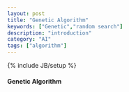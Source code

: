 ```yaml
---
layout: post
title: "Genetic Algorithm"
keywords: ["Genetic","random search"]
description: "introduction"
category: "AI"
tags: ["algorithm"]
---
```

{% include JB/setup %}


#### Genetic Algorithm
